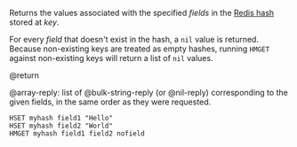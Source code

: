 Returns the values associated with the specified _fields_ in the [Redis hash](/docs/data-types/hashes) stored at
_key_.

For every _field_ that doesn't exist in the hash, a `nil` value is returned.
Because non-existing keys are treated as empty hashes, running `HMGET` against non-existing keys will return a list of `nil` values.

@return

@array-reply: list of @bulk-string-reply (or @nil-reply) corresponding to the given fields, in the same order as they were requested.

```cli
HSET myhash field1 "Hello"
HSET myhash field2 "World"
HMGET myhash field1 field2 nofield
```
